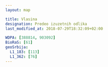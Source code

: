 ```yaml
---
layout: map

title: Vlasina
designation: Predeo izuzetnih odlika
last_modified_at: 2018-07-29T18:32:09+02:00

WDPA: [388814, 903092]
BioRaS: [61]
geoSrbija:
  L1_183: [113]
  L1_362: [76]
---
```

